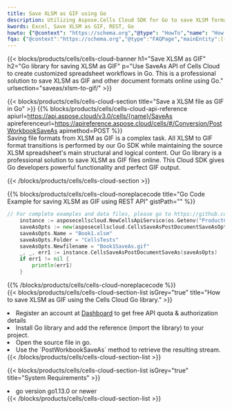 ```yaml
---
title: Save XLSM as GIF using Go 
description: Utilizing Aspose.Cells Cloud SDK for Go to save XLSM format file as GIF format file. 
kwords: Excel, Save XLSM as GIF, REST, Go
howto: {"@context": "https://schema.org","@type": "HowTo","name": "How to save XLSM as GIF using the Cells Cloud Go library.","description": "How to save XLSM as GIF using the Cells Cloud Go library.","image": {"@type": "ImageObject"},"url": "/go/saveas/xlsm-to-gif/","step": [{ "@type": "HowToStep","name": "How to save XLSM as GIF using the Cells Cloud Go library. step 1", "image": {"@type": "ImageObject",},"url": "/go/saveas/xlsm-to-gif/","text": "Register an account at <a href='https://dashboard.aspose.cloud/'>Dashboard</a> to get free API quota & authorization details",},{ "@type": "HowToStep","name": "How to save XLSM as GIF using the Cells Cloud Go library. step 1", "image": {"@type": "ImageObject",},"url": "/go/saveas/xlsm-to-gif/","text": "Install Go library and add the reference (import the library) to your project.",},{ "@type": "HowToStep","name": "How to save XLSM as GIF using the Cells Cloud Go library. step 1", "image": {"@type": "ImageObject",},"url": "/go/saveas/xlsm-to-gif/","text": "Open the source file in go.",},{ "@type": "HowToStep","name": "How to save XLSM as GIF using the Cells Cloud Go library. step 1", "image": {"@type": "ImageObject",},"url": "/go/saveas/xlsm-to-gif/","text": "Use the `PostWorkbookSaveAs` method to retrieve the resulting stream.",}, ],"supply": {"@type": "HowToSupply","name": "document"},"tool": [{"@type": "HowToTool","name": "Goland, Visual Studio Code, Eclipse"},{"@type": "HowToTool","name": "Aspose Cells"}],"totalTime": "PT6M"}
fqa: {"@context":"https://schema.org","@type":"FAQPage","mainEntity":[{"@type":"Question","name":"Why save file as other formats file in C# using REST API?","acceptedAnswer":{"@type":"Answer","text":"Documents are encoded in many ways, and some files may be incompatible with the software you use. To open and read such files, just save them as appropriate file formats.<br/><ol><li>Install .NET SDK and add the reference (import the library) to your project.</li><li>Open the source file in C# using REST API.</li><li>Call the PostWorkbookSaveAsRequest() method, passing an output filename with required extension.</li><li>Get the result of save as a separate file.</li></ol>"}},{"@type":"Question","name":"What file formats can I save as with your C# library?","acceptedAnswer":{"@type":"Answer","text":"We support a variety of file formats for conversion using .NET library, including XLSX, Excel, xls , PDF, CSV, HTML, Markdown, XML, PNG, JPG, TIFF, Json, TXT and many more."}},{"@type":"Question","name":"What is the maximum allowed file size for conversion using this .NET library?","acceptedAnswer":{"@type":"Answer","text":"There are no file size limits for format conversions using .NET library."}}]}
---
```



{{< blocks/products/cells/cells-cloud-banner h1="Save XLSM as GIF" h2="Go library for saving XLSM as GIF" p="Use SaveAs API of Cells Cloud to create customized spreadsheet workflows in Go. This is a professional solution to save XLSM as GIF and other document formats online using Go." urlsection="saveas/xlsm-to-gif/" >}}

{{< blocks/products/cells/cells-cloud-section  title="Save a XLSM file as GIF in Go" >}}
{{% blocks/products/cells/cells-cloud-api-reference  apiurl=https://api.aspose.cloud/v3.0/cells/{name}/SaveAs  apireferenceurl=https://apireference.aspose.cloud/cells/#/Conversion/PostWorkbookSaveAs  apimethod=POST %}}
<br/>
Saving file formats from XLSM as GIF is a complex task. All XLSM to GIF format transitions is performed by our Go SDK while maintaining the source XLSM spreadsheet's main structural and logical content. Our Go library is a professional solution to save XLSM as GIF files online. This Cloud SDK gives Go developers powerful functionality and perfect GIF output.

{{< /blocks/products/cells/cells-cloud-section >}}

{{% blocks/products/cells/cells-cloud-noreplacecode title="Go Code Example for saving XLSM as GIF using REST API" gistPath="" %}}
  
```go
// For complete examples and data files, please go to https://github.com/aspose-cells-cloud/aspose-cells-cloud-go/
    instance := asposecellscloud.NewCellsApiService(os.Getenv("ProductClientId"), os.Getenv("ProductClientSecret"))
    saveAsOpts := new(asposecellscloud.CellsSaveAsPostDocumentSaveAsOpts)
    saveAsOpts.Name = "Book1.xlsm"
    saveAsOpts.Folder = "CellsTests"
    saveAsOpts.Newfilename = "Book1SaveAs.gif"
    _, _, err1 := instance.CellsSaveAsPostDocumentSaveAs(saveAsOpts)
    if err1 != nil {
	    println(err1)
    }
```
  
{{% /blocks/products/cells/cells-cloud-noreplacecode  %}}
<br/>
{{< blocks/products/cells/cells-cloud-section-list isGrey="true"  title="How to save XLSM as GIF using the Cells Cloud Go library." >}}
<li>Register an account at <a href="https://dashboard.aspose.cloud/">Dashboard</a> to get free API quota & authorization details</li>
<li>Install Go library and add the reference (import the library) to your project.</li>
<li>Open the source file in go.</li>
<li>Use the `PostWorkbookSaveAs` method to retrieve the resulting stream.</li>
{{< /blocks/products/cells/cells-cloud-section-list >}}

{{< blocks/products/cells/cells-cloud-section-list isGrey="true"  title="System Requirements" >}}
<li>go version go1.13.0 or newer</li>
{{< /blocks/products/cells/cells-cloud-section-list >}}
